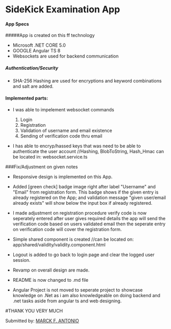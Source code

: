 # SideKick Examination App

#### App Specs
#####App is created on this ff technology
- Microsoft .NET CORE 5.0
- GOOGLE Angular TS 8
- Websockets are used for backend communication

##### Authentication/Security
- SHA-256 Hashing are used for encryptions and keyword combinations and salt are added.


#### Implemented parts:
- I was able to impelement websocket commands

	1. Login
	2. Registration
	3. Validation of username and email existence
	4. Sending of verification code thru email
		

	
- I has able to encryp/hassed keys that was need to be able to authenticate the user account
			//Hashing, BlobToString, Hash_Hmac can be located in:
			websocket.service.ts

###Fix/Adjustment on given notes 
- Responsive design is implemented on this App.
- Added  [green check] badge image right after label "Username" and "Email"  from registration form. This badge shows if the given entry is already registered on the App; and validation message "given user/email already exists" will show below the input box if already registered.

- I made adjustment on registration procedure verify code is now seperately entered after user gives required details the app will send the verification code based on users validated email then the seperate entry on verification code will cover the registration form.

- Simple shared component is created 
			//can be located on: 
			app/shared/validity/validity.component.html
			

- Logout is added to go back to login page and clear the logged user session.
- Revamp on overall design are made.
- README is now changed to .md file
- Angular Project is not moved to seperate project to showcase knowledge on .Net as i am also knowledgeable on doing backend and .net tasks aside from angular ts and web designing.


#THANK YOU VERY MUCH

Submitted by: [MARCK F. ANTONIO](https://www.linkedin.com/in/marck-antonio/ "MARCK F. ANTONIO")
